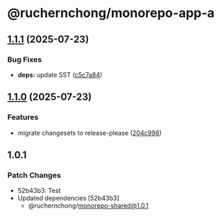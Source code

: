 # @ruchernchong/monorepo-app-a

## [1.1.1](https://github.com/ruchernchong/monorepo-demo/compare/app-a-v1.1.0...app-a-v1.1.1) (2025-07-23)


### Bug Fixes

* **deps:** update SST ([c5c7a84](https://github.com/ruchernchong/monorepo-demo/commit/c5c7a84f97588ff1723bad9756d6d8554d338a0d))

## [1.1.0](https://github.com/ruchernchong/monorepo-demo/compare/app-a-v1.0.0...app-a-v1.1.0) (2025-07-23)


### Features

* migrate changesets to release-please ([204c998](https://github.com/ruchernchong/monorepo-demo/commit/204c9986ad5fd7f6021b46cf33af17465a7f5a54))

## 1.0.1

### Patch Changes

- 52b43b3: Test
- Updated dependencies [52b43b3]
  - @ruchernchong/monorepo-shared@1.0.1

